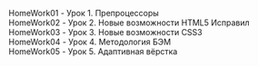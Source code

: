 HomeWork01      -       Урок 1. Препроцессоры  
HomeWork02      -       Урок 2. Новые возможности HTML5 Исправил  
HomeWork03      -       Урок 3. Новые возможности CSS3  
HomeWork04      -       Урок 4. Методология БЭМ  
HomeWork05      -       Урок 5. Адаптивная вёрстка  

